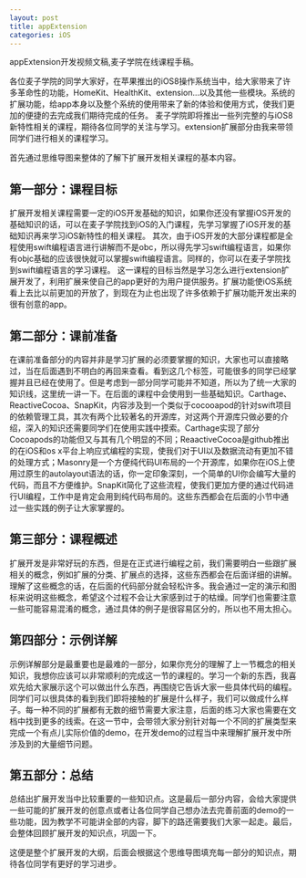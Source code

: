 ```yaml
---
layout: post
title: appExtension
categories: iOS
---
```


appExtension开发视频文稿,麦子学院在线课程手稿。

<!--more-->

各位麦子学院的同学大家好，在苹果推出的iOS8操作系统当中，给大家带来了许多革命性的功能，HomeKit、HealthKit、extension...以及其他一些模块。系统的扩展功能，给app本身以及整个系统的使用带来了新的体验和使用方式，使我们更加的便捷的去完成我们期待完成的任务。
麦子学院即将推出一些列完整的与iOS8新特性相关的课程，期待各位同学的关注与学习。extension扩展部分由我来带领同学们进行相关的课程学习。

首先通过思维导图来整体的了解下扩展开发相关课程的基本内容。

## 第一部分：课程目标

扩展开发相关课程需要一定的iOS开发基础的知识，如果你还没有掌握iOS开发的基础知识的话，可以在麦子学院找到iOS的入门课程，先学习掌握了iOS开发的基础知识再来学习iOS新特性的相关课程。
其次，由于iOS开发的大部分课程都是全程使用swift编程语言进行讲解而不是obc，所以得先学习swift编程语言，如果你有objc基础的应该很快就可以掌握swift编程语言。同样的，你可以在麦子学院找到swift编程语言的学习课程。
这一课程的目标当然是学习怎么进行extension扩展开发了，利用扩展来使自己的app更好的为用户提供服务。扩展功能使iOS系统看上去比以前更加的开放了，到现在为止也出现了许多依赖于扩展功能开发出来的很有创意的app。

## 第二部分：课前准备

在课前准备部分的内容并非是学习扩展的必须要掌握的知识，大家也可以直接略过，当在后面遇到不明白的再回来查看。看到这几个标签，可能很多的同学已经掌握并且已经在使用了。但是考虑到一部分同学可能并不知道，所以为了统一大家的知识线，这里统一讲一下。在后面的课程中会使用到一些基础知识。Carthage、ReactiveCocoa、SnapKit，内容涉及到一个类似于cocooapod的针对swift项目的依赖管理工具，其次有两个比较著名的开源库，对这两个开源库只做必要的介绍，深入的知识还需要同学们在使用实践中摸索。Carthage实现了部分Cocoapods的功能但又与其有几个明显的不同；ReaactiveCocoa是github推出的在iOS和os x平台上响应式编程的实现，使我们对于UI以及数据流动有更加不错的处理方式；Masonry是一个方便纯代码UI布局的一个开源库，如果你在iOS上使用过原生的autolayout语法的话，你一定印象深刻，一个简单的UI你会编写大量的代码，而且不方便维护。SnapKit简化了这些流程，使我们更加方便的通过代码进行UI编程，工作中是肯定会用到纯代码布局的。这些东西都会在后面的小节中通过一些实践的例子让大家掌握的。

## 第三部分：课程概述

扩展开发是非常好玩的东西，但是在正式进行编程之前，我们需要明白一些跟扩展相关的概念，例如扩展的分类、扩展点的选择，这些东西都会在后面详细的讲解。理解了这些概念的话，在后面的代码部分就会轻松许多。我会通过一定的演示和图标来说明这些概念，希望这个过程不会让大家感到过于的枯燥。同学们也需要注意一些可能容易混淆的概念，通过具体的例子是很容易区分的，所以也不用太担心。

## 第四部分：示例详解

示例详解部分是最重要也是最难的一部分，如果你充分的理解了上一节概念的相关知识，我想你应该可以非常顺利的完成这一节的课程的。学习一个新的东西，我喜欢先给大家展示这个可以做出什么东西，再围绕它告诉大家一些具体代码的编程。同学们可以很具体的看到我们即将接触的扩展是什么样子，我们可以做成什么样子。每一种不同的扩展都有无数的细节需要大家注意，后面的练习大家也需要在文档中找到更多的线索。在这一节中，会带领大家分别针对每一个不同的扩展类型来完成一个有点儿实际价值的demo，在开发demo的过程当中来理解扩展开发中所涉及到的大量细节问题。

## 第五部分：总结

总结出扩展开发当中比较重要的一些知识点。这是最后一部分内容，会给大家提供一些可能的扩展开发的创意点或者让各位同学自己想办法去完善前面的demo的一些功能，因为教学不可能讲全部的内容，脚下的路还需要我们大家一起走。最后，会整体回顾扩展开发的知识点，巩固一下。

这便是整个扩展开发的大纲，后面会根据这个思维导图填充每一部分的知识点，期待各位同学有更好的学习进步。
